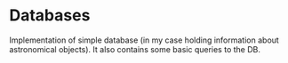 # Databases

Implementation of simple database (in my case holding information about astronomical objects). 
It also contains some basic queries to the DB.
